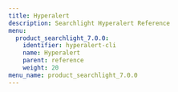 ```yaml
---
title: Hyperalert
description: Searchlight Hyperalert Reference
menu:
  product_searchlight_7.0.0:
    identifier: hyperalert-cli
    name: Hyperalert
    parent: reference
    weight: 20
menu_name: product_searchlight_7.0.0
---
```

